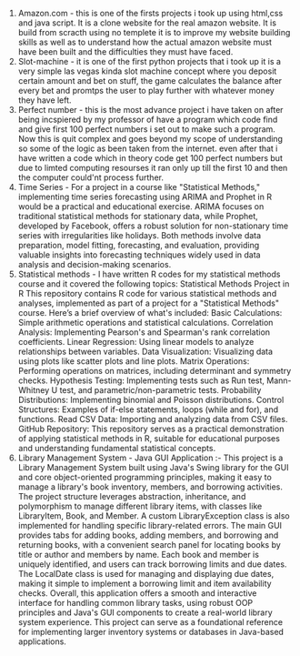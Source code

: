 1) Amazon.com - this is one of the firsts projects i took up using html,css and java script. It is a clone website for the real amazon website. It is build from scracth using no templete
   it is to improve my website building skills as well as to understand how the actual amazon website must have been built and the difficulties they must have faced.
2) Slot-machine - it is one of the first python projects that i took up it is a very simple las vegas kinda slot machine concept where you deposit certain amount and bet on stuff, the game calculates the balance after every bet and promtps the user to play further with whatever money they have left.
3) Perfect number - this is the most advance project i have taken on after being incspiered by my professor of have a program which code find and give first 100 perfect numbers i set out to make such a program. Now this is quit complex and goes beyond my scope of understanding so some of the logic as been taken from the internet. even after that i have written a code which in theory code get 100 perfect numbers but due to limted computing resourses it ran only up till the first 10 and then the computer could'nt process further.
4) Time Series - For a project in a course like "Statistical Methods," implementing time series forecasting using ARIMA and Prophet in R would be a practical and educational exercise. ARIMA focuses on traditional statistical methods for stationary data, while Prophet, developed by Facebook, offers a robust solution for non-stationary time series with irregularities like holidays. Both methods involve data preparation, model fitting, forecasting, and evaluation, providing valuable insights into forecasting techniques widely used in data analysis and decision-making scenarios.
5) Statistical methods - I have written R codes for my statistical methods course and it covered the following topics:
Statistical Methods Project in R
This repository contains R code for various statistical methods and analyses, implemented as part of a project for a "Statistical Methods" course. Here’s a brief overview of what's included:
Basic Calculations: Simple arithmetic operations and statistical calculations.
Correlation Analysis: Implementing Pearson's and Spearman's rank correlation coefficients.
Linear Regression: Using linear models to analyze relationships between variables.
Data Visualization: Visualizing data using plots like scatter plots and line plots.
Matrix Operations: Performing operations on matrices, including determinant and symmetry checks.
Hypothesis Testing: Implementing tests such as Run test, Mann-Whitney U test, and parametric/non-parametric tests.
Probability Distributions: Implementing binomial and Poisson distributions.
Control Structures: Examples of if-else statements, loops (while and for), and functions.
Read CSV Data: Importing and analyzing data from CSV files.
GitHub Repository: This repository serves as a practical demonstration of applying statistical methods in R, suitable for educational purposes and understanding fundamental statistical concepts.
6) Library Management System - Java GUI Application :- This project is a Library Management System built using Java's Swing library for the GUI and core object-oriented programming principles, making it easy to manage a library's book inventory, members, and borrowing activities. The project structure leverages abstraction, inheritance, and polymorphism to manage different library items, with classes like LibraryItem, Book, and Member. A custom LibraryException class is also implemented for handling specific library-related errors.
The main GUI provides tabs for adding books, adding members, and borrowing and returning books, with a convenient search panel for locating books by title or author and members by name. Each book and member is uniquely identified, and users can track borrowing limits and due dates. The LocalDate class is used for managing and displaying due dates, making it simple to implement a borrowing limit and item availability checks.
Overall, this application offers a smooth and interactive interface for handling common library tasks, using robust OOP principles and Java's GUI components to create a real-world library system experience. This project can serve as a foundational reference for implementing larger inventory systems or databases in Java-based applications.







